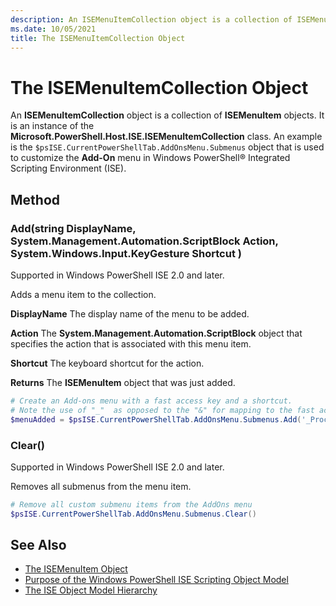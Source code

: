 ```yaml
---
description: An ISEMenuItemCollection object is a collection of ISEMenuItem objects.
ms.date: 10/05/2021
title: The ISEMenuItemCollection Object
---
```


# The ISEMenuItemCollection Object

An **ISEMenuItemCollection** object is a collection of **ISEMenuItem** objects. It is an instance of
the **Microsoft.PowerShell.Host.ISE.ISEMenuItemCollection** class. An example is the
`$psISE.CurrentPowerShellTab.AddOnsMenu.Submenus` object that is used to customize the **Add-On**
menu in Windows PowerShell&reg; Integrated Scripting Environment (ISE).

## Method

### Add\(string DisplayName, System.Management.Automation.ScriptBlock Action, System.Windows.Input.KeyGesture Shortcut \)

Supported in Windows PowerShell ISE 2.0 and later.

Adds a menu item to the collection.

**DisplayName**
The display name of the menu to be added.

**Action** The **System.Management.Automation.ScriptBlock** object that specifies the action that is
associated with this menu item.

**Shortcut**
The keyboard shortcut for the action.

**Returns**
The **ISEMenuItem** object that was just added.

```powershell
# Create an Add-ons menu with a fast access key and a shortcut.
# Note the use of "_"  as opposed to the "&" for mapping to the fast access key letter for the menu item.
$menuAdded = $psISE.CurrentPowerShellTab.AddOnsMenu.Submenus.Add('_Process', {Get-Process}, 'Alt+P')
```

### Clear\(\)

Supported in Windows PowerShell ISE 2.0 and later.

Removes all submenus from the menu item.

```powershell
# Remove all custom submenu items from the AddOns menu
$psISE.CurrentPowerShellTab.AddOnsMenu.Submenus.Clear()
```

## See Also

- [The ISEMenuItem Object](The-ISEMenuItem-Object.md)
- [Purpose of the Windows PowerShell ISE Scripting Object Model](Purpose-of-the-Windows-PowerShell-ISE-Scripting-Object-Model.md)
- [The ISE Object Model Hierarchy](The-ISE-Object-Model-Hierarchy.md)
